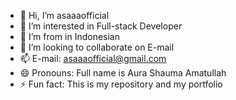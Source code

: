 - 👋 Hi, I’m asaaaofficial
- 👀 I’m interested in Full-stack Developer
- 🌱 I’m from in Indonesian
- 💞️ I’m looking to collaborate on E-mail
- 📫 E-mail: asaaaofficial@gmail.com
- 😄 Pronouns: Full name is Aura Shauma Amatullah
- ⚡ Fun fact: This is my repository and my portfolio

<!---
asaaaofficial/asaaaofficial is a ✨ special ✨ repository because its `README.md` (this file) appears on your GitHub profile.
You can click the Preview link to take a look at your changes.
--->

